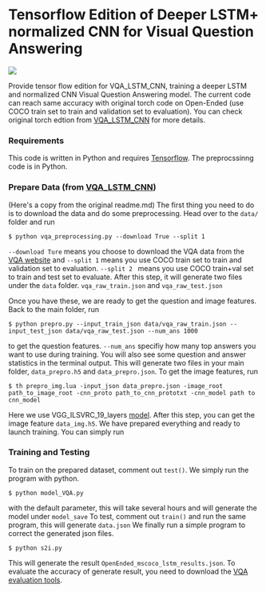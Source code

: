 # Tensorflow Edition of Deeper LSTM+ normalized CNN for Visual Question Answering

![](https://cloud.githubusercontent.com/assets/19935904/16358326/e6812310-3add-11e6-914f-c61c19d6ab5a.png)

Provide tensor flow edition for VQA_LSTM_CNN, training a deeper LSTM and normalized CNN Visual Question Answering model. The current code can reach same accuracy with original torch code on Open-Ended (use COCO train set to train and validation set to evaluation). You can check original torch edtion from [VQA_LSTM_CNN](https://github.com/VT-vision-lab/VQA_LSTM_CNN) for more details.

### Requirements

This code is written in Python and requires [Tensorflow](https://www.tensorflow.org). The preprocssinng code is in Python.

### Prepare Data (from [VQA_LSTM_CNN](https://github.com/VT-vision-lab/VQA_LSTM_CNN))
(Here's a copy from the original readme.md)
The first thing you need to do is to download the data and do some preprocessing. Head over to the `data/` folder and run

```
$ python vqa_preprocessing.py --download True --split 1
```

`--download Ture` means you choose to download the VQA data from the [VQA website](http://www.visualqa.org/) and `--split 1` means you use COCO train set to train and validation set to evaluation. `--split 2 ` means you use COCO train+val set to train and test set to evaluate. After this step, it will generate two files under the `data` folder. `vqa_raw_train.json` and `vqa_raw_test.json`

Once you have these, we are ready to get the question and image features. Back to the main folder, run

```
$ python prepro.py --input_train_json data/vqa_raw_train.json --input_test_json data/vqa_raw_test.json --num_ans 1000
```

to get the question features. `--num_ans` specifiy how many top answers you want to use during training. You will also see some question and answer statistics in the terminal output. This will generate two files in your main folder, `data_prepro.h5` and `data_prepro.json`. To get the image features, run

```
$ th prepro_img.lua -input_json data_prepro.json -image_root path_to_image_root -cnn_proto path_to_cnn_prototxt -cnn_model path to cnn_model
```

Here we use VGG_ILSVRC_19_layers [model](https://gist.github.com/ksimonyan/3785162f95cd2d5fee77). After this step, you can get the image feature `data_img.h5`. We have prepared everything and ready to launch training. You can simply run


### Training and Testing

To train on the prepared dataset, comment out `test()`.
We simply run the program with python.

```
$ python model_VQA.py
```

with the default parameter, this will take several hours and will generate the model under `model_save`
To test, comment out `train()` and run the same program, this will generate `data.json`
We finally run a simple program to correct the generated json files.

```
$ python s2i.py
```

This will generate the result `OpenEnded_mscoco_lstm_results.json`. To evaluate the accuracy of generate result, you need to download the [VQA evaluation tools](https://github.com/VT-vision-lab/VQA).

